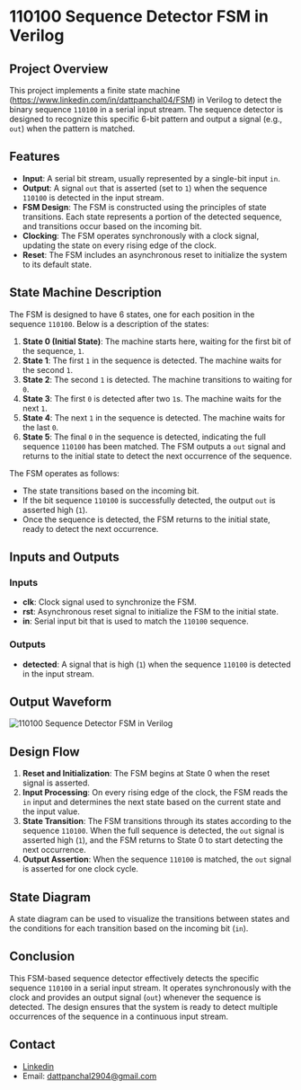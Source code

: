 # 110100 Sequence Detector FSM in Verilog

## Project Overview
This project implements a finite state machine (https://www.linkedin.com/in/dattpanchal04/FSM) in Verilog to detect the binary sequence `110100` in a serial input stream. The sequence detector is designed to recognize this specific 6-bit pattern and output a signal (e.g., `out`) when the pattern is matched.

## Features
- **Input**: A serial bit stream, usually represented by a single-bit input `in`.
- **Output**: A signal `out` that is asserted (set to `1`) when the sequence `110100` is detected in the input stream.
- **FSM Design**: The FSM is constructed using the principles of state transitions. Each state represents a portion of the detected sequence, and transitions occur based on the incoming bit.
- **Clocking**: The FSM operates synchronously with a clock signal, updating the state on every rising edge of the clock.
- **Reset**: The FSM includes an asynchronous reset to initialize the system to its default state.

## State Machine Description
The FSM is designed to have 6 states, one for each position in the sequence `110100`. Below is a description of the states:

1. **State 0 (Initial State)**: The machine starts here, waiting for the first bit of the sequence, `1`.
2. **State 1**: The first `1` in the sequence is detected. The machine waits for the second `1`.
3. **State 2**: The second `1` is detected. The machine transitions to waiting for `0`.
4. **State 3**: The first `0` is detected after two `1`s. The machine waits for the next `1`.
5. **State 4**: The next `1` in the sequence is detected. The machine waits for the last `0`.
6. **State 5**: The final `0` in the sequence is detected, indicating the full sequence `110100` has been matched. The FSM outputs a `out` signal and returns to the initial state to detect the next occurrence of the sequence.

The FSM operates as follows:
- The state transitions based on the incoming bit.
- If the bit sequence `110100` is successfully detected, the output `out` is asserted high (`1`).
- Once the sequence is detected, the FSM returns to the initial state, ready to detect the next occurrence.

## Inputs and Outputs

### Inputs
- **clk**: Clock signal used to synchronize the FSM.
- **rst**: Asynchronous reset signal to initialize the FSM to the initial state.
- **in**: Serial input bit that is used to match the `110100` sequence.

### Outputs
- **detected**: A signal that is high (`1`) when the sequence `110100` is detected in the input stream.

## Output Waveform

![110100 Sequence Detector FSM in Verilog](https://github.com/user-attachments/assets/92a92b96-00e9-4be5-a501-349af7001a86)

## Design Flow
1. **Reset and Initialization**: The FSM begins at State 0 when the reset signal is asserted.
2. **Input Processing**: On every rising edge of the clock, the FSM reads the `in` input and determines the next state based on the current state and the input value.
3. **State Transition**: The FSM transitions through its states according to the sequence `110100`. When the full sequence is detected, the `out` signal is asserted high (`1`), and the FSM returns to State 0 to start detecting the next occurrence.
4. **Output Assertion**: When the sequence `110100` is matched, the `out` signal is asserted for one clock cycle.

## State Diagram
A state diagram can be used to visualize the transitions between states and the conditions for each transition based on the incoming bit (`in`).

## Conclusion
This FSM-based sequence detector effectively detects the specific sequence `110100` in a serial input stream. It operates synchronously with the clock and provides an output signal (`out`) whenever the sequence is detected. The design ensures that the system is ready to detect multiple occurrences of the sequence in a continuous input stream.

## Contact

- [Linkedin](https://www.linkedin.com/in/dattpanchal04/)
- Email: dattpanchal2904@gmail.com
